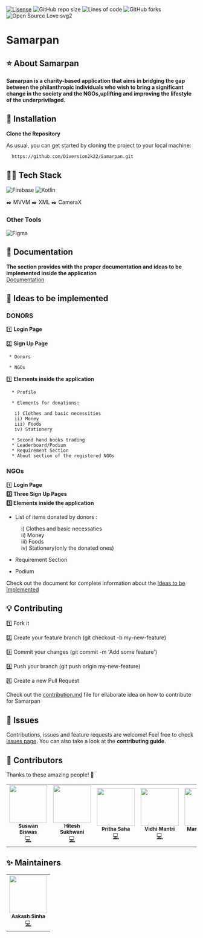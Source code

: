 [![Lisense](https://img.shields.io/apm/l/vim-mode)](https://github.com/prithasaha2722)
![GitHub repo size](https://img.shields.io/github/repo-size/Diversion2k22/Samarpan?style=normal)
![Lines of code](https://img.shields.io/tokei/lines/github/Diversion2k22/Samarpan?color=red&label=Lines%20of%20Code)
![GitHub forks](https://img.shields.io/github/forks/Diversion2k22/Samarpan?style=social)
![Open Source Love svg2](https://badges.frapsoft.com/os/v2/open-source.svg?v=103)
# Samarpan

## ⭐ About Samarpan
**Samarpan is a charity-based application that aims in bridging the gap between the philanthropic individuals who wish to bring a significant change in the society and the NGOs,uplifting and improving the lifestyle of the underprivilaged.**


## 📃 Installation
**Clone the Repository**

As usual, you can get started by cloning the project to your local machine:

```bash
  https://github.com/Diversion2k22/Samarpan.git
```
    
## 🧑‍💻 Tech Stack
![Firebase](https://img.shields.io/badge/firebase-%23039BE5.svg?style=for-the-badge&logo=firebase)
![Kotlin](https://img.shields.io/badge/kotlin-%230095D5.svg?style=for-the-badge&logo=kotlin&logoColor=white)

✒️ MVVM
✒️ XML
✒️ CameraX

### Other Tools
![Figma](https://img.shields.io/badge/figma-%23F24E1E.svg?style=for-the-badge&logo=figma&logoColor=white)




## 📁 Documentation

**The section provides with the proper documentation and ideas to be implemented inside the application**  
[Documentation](https://docs.google.com/document/d/1oKrF6ThzTL4lW3s_yeCEzV8fNatjxAeOme1ON49wA3A/edit?usp=sharing)  




## 💭 Ideas to be implemented

### DONORS
1️⃣ **Login Page**

2️⃣ **Sign Up Page**

	 * Donors 
	 
	 * NGOs  
	
3️⃣ **Elements inside the application** 

      * Profile  
      
      * Elements for donations:
	  
	   i) Clothes and basic necessities
	   ii) Money    
   	   iii) Foods  
	   iv) Stationery  
         
      * Second hand books trading  
      * Leaderboard/Podium
      * Requirement Section  
      * About section of the registered NGOs

### NGOs
1️⃣ **Login Page  
2️⃣ Three Sign Up Pages  
3️⃣ Elements inside the application**

   * List of items donated by donors : 
	 
	 &nbsp; &nbsp; i) Clothes and basic necessaties   
	  &nbsp; &nbsp; ii) Money  
   	  &nbsp; &nbsp; iii) Foods  
	  &nbsp; &nbsp; iv) Stationery(only the donated ones)  
   * Requirement Section
   * Podium  
    
Check out the document for complete information about the [Ideas to be Implemented](https://docs.google.com/document/d/1jM_qZiC8mtyg2Ie9RheusLiPAMX-tqARf0kUsD8s7vY/edit)



## 💡 Contributing 

1️⃣ Fork it  

2️⃣ Create your feature branch (git checkout -b my-new-feature) 

3️⃣ Commit your changes (git commit -m 'Add some feature') 

4️⃣ Push your branch (git push origin my-new-feature)

5️⃣ Create a new Pull Request

 Check out the [contribution.md](https://github.com/Diversion2k22/Samarpan/blob/master/CONTRIBUTION.md) file for ellaborate idea on how to contribute for Samarpan 

## 📧 Issues 
Contributions, issues and feature requests are welcome!
Feel free to check [issues page](https://github.com/1HazArd1/Samarpan/issues). You can also take a look at the **contributing guide**.


## 💁 Contributors

Thanks to these amazing people! 👏
<table>
  <tr>
    <td align="center"><a href="https://github.com/Suswan114"><img src="https://avatars.githubusercontent.com/u/67154528?v=4" width="100px;" alt=""/><br /><sub><b>Suswan Biswas</b></sub></a><br /><a href="" title="Code">💻</a></td>
    <td align="center"><a href="https://github.com/Hiteshsukhwani29"><img src="https://avatars.githubusercontent.com/u/55627571?v=4" width="100px;" alt=""/><br /><sub><b>Hitesh Sukhwani</b></sub></a><br /><a href="" title="Code">💻</a></td>
    <td align="center"><a href="https://github.com/prithasaha2722"><img src="https://avatars.githubusercontent.com/u/96041483?v=4" width="100px;" alt=""/><br /><sub><b>Pritha Saha</b></sub></a><br /><a href="" title="Code">💻</a></td>
    <td align="center"><a href="https://github.com/vmantri83"><img src="https://avatars.githubusercontent.com/u/92944931?v=4" width="100px;" alt=""/><br /><sub><b>Vidhi Mantri</b></sub></a><br /><a href="" title="Code">💻</a></td>
    <td align="center"><a href="https://github.com/Manasvi-Vats"><img src="https://avatars.githubusercontent.com/u/70485365?v=4" width="100px;" alt=""/><br /><sub><b>Manasvi Vats</b></sub></a><br /><a href="" title="Code">💻</a></td>
    <td align="center"><a href="https://github.com/Rohit-554"><img src="https://avatars.githubusercontent.com/u/48874687?v=4" width="100px;" alt=""/><br /><sub><b>Rohit Kumar</b></sub></a><br /><a href="" title="Code">💻</a></td>
   
  </tr>
</table>



## ✨ Maintainers


<!-- ALL-CONTRIBUTORS-LIST:START - Do not remove or modify this section -->
<!-- prettier-ignore-start -->
<!-- markdownlint-disable -->
<table>
  <tr>
    <td align="center"><a href="http:// https://github.com/1HazArd1"><img src="https://avatars.githubusercontent.com/u/77063438?v=4" width="100px;" alt=""/><br /><sub><b>Aakash Sinha</b></sub></a><br /><a href="" title="Code">💻</a></td>
    
   
  </tr>
</table>

<!-- markdownlint-restore -->
<!-- prettier-ignore-end -->

<!-- ALL-CONTRIBUTORS-LIST:END -->

